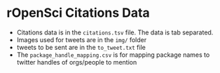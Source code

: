 rOpenSci Citations Data
=======================

- Citations data is in the `citations.tsv` file. The data is tab separated.
- Images used for tweets are in the `img/` folder
- tweets to be sent are in the `to_tweet.txt` file
- The `package_handle_mapping.csv` is for mapping package names to twitter handles of orgs/people to mention
